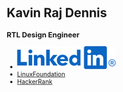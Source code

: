 # Kavin Raj Dennis
### RTL Design Engineer

 - [![LinkedIn](.resource/LinkedIn-Blue.png)](https://www.linkedin.com/in/kavinxraj)
 - [LinuxFoundation](https://openprofile.dev/profile/kavinxraj)
 - [HackerRank](https://www.hackerrank.com/kavinxraj)
